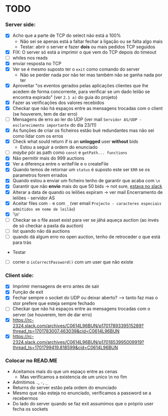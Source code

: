 # TODO

### Server side:

- [x] Acho que a parte de TCP do select não está a 100%
  - Não sei se apenas está a faltar fechar a ligação ou se falta algo mais
  - Testar: abrir o server e fazer **dois** ou mais pedidos TCP seguidos
- [x] FIX: O server só está a imprimir o que vem do TCP depois do timeout
- [ ] whiles nos reads
- [x] enviar resposta no TCP
- [x] Ver se é mesmo suposto ter o `exit` como comando do server
  - Não se perder nada por não ter mas também não se ganha nada por ter
- [x] Aproveitar "os eventos gerados pelas aplicações clientes que lhe acedem de forma concorrente, para veriﬁcar se um dado leilão se encontra expirado" (ver `2.1 a)` do guia do projeto)
- [x] Fazer as verificações dos valores recebidos
- [x] Checkar que não há espaços entre as mensagens trocadas com o client (se houverem, tem de dar erro)
- [ ] Mensagens de erro ao ler do UDP (ver mail `Servidor AS/UDP - esclarecimento importante` do dia 23/11)
- [x] As funções de criar os ficheiros estão bué redundantes mas não sei como lidar com os erros
- [x] Check what sould return if is an **unlogged** user **without** bids
  - Estou a seguir a ordem do enunciado
- [ ] _maybe_ pôr as path como `const` e `getPath... functions`
- [x] Não permitir mais do 999 auctions
- [x] Ver a diferença entre o writeFile e o createFile
- [x] Quando temos de retornar um `status` é suposto este ser `ERR` se os parametros forem errados
- [x] Quando estou a enviar um ficheiro tenho de garantir que acaba com `\n`
- [x] Garantir que não **envio** mais do que 50 bids -> not sure, [estava no slack](https://rc-2324.slack.com/archives/C0614L96BUN/p1701964605129539)
- [x] Alterar a data de quando os leilões expiram -> ver mail Encerramento de leilões - servidor AS
- [x] Aceitar files com `-` e com `_` (ver email `Projecto - caracteres especiais admitidos em nome de leilão`)
- [x] '\n'
- [ ] Checkar se o file asset exist para ver se jáhá aqueça auction (ao invés de só checkar a pasta da auction)
- [ ] list quando não dá auctions
- [ ] quando dá algum erro no open auction, tenho de retroceder o que está para trás

- Testar
- [ ] correr o `isCorrectPassword()` com um user que não existe

### Client side:

- [x] Imprimir mensagens de erro antes de sair
- [x] Função de exit
- [x] Fechar sempre o socket do UDP ou deixar aberto? --> tanto faz mas o stor prefere que esteja sempre fechado
- [ ] Checkar que não há espaços entre as mensagens trocadas com o server (se houverem, tem de dar erro)
- [x] https://rc-2324.slack.com/archives/C0614L96BUN/p1701789339515289?thread_ts=1701783007.463039&cid=C0614L96BUN
- [x] https://rc-2324.slack.com/archives/C0614L96BUN/p1701853995009919?thread_ts=1701799419.818599&cid=C0614L96BUN

### Colocar no READ.ME

- Aceitamos mais do que um espaço entre as cenas
  - Mas verificamos a existencia de um unico \n no fim
- Admitimos `.`, `-`, `_`
- Returns do server estão pela ordem do enunciado
- Mesmo que não esteja no enunciado, verificamos a password se a recebermos
- Do lado do server quando se faz exit assumimos que o próprio user fecha os sockets
